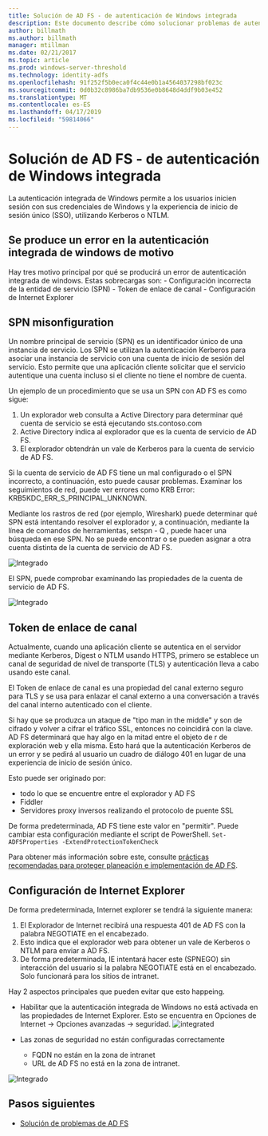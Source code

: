 ```yaml
---
title: Solución de AD FS - de autenticación de Windows integrada
description: Este documento describe cómo solucionar problemas de autenticación integrada de windows
author: billmath
ms.author: billmath
manager: mtillman
ms.date: 02/21/2017
ms.topic: article
ms.prod: windows-server-threshold
ms.technology: identity-adfs
ms.openlocfilehash: 91f252f5b0eca0f4c44e0b1a4564037298bf023c
ms.sourcegitcommit: 0d0b32c8986ba7db9536e0b8648d4ddf9b03e452
ms.translationtype: MT
ms.contentlocale: es-ES
ms.lasthandoff: 04/17/2019
ms.locfileid: "59814066"
---
```

# <a name="ad-fs-troubleshooting---integrated-windows-authentication"></a>Solución de AD FS - de autenticación de Windows integrada
La autenticación integrada de Windows permite a los usuarios inicien sesión con sus credenciales de Windows y la experiencia de inicio de sesión único (SSO), utilizando Kerberos o NTLM.

## <a name="reason-integrated-windows-authentication-fails"></a>Se produce un error en la autenticación integrada de windows de motivo
Hay tres motivo principal por qué se producirá un error de autenticación integrada de windows. Estas sobrecargas son:
    - Configuración incorrecta de la entidad de servicio (SPN)
    - Token de enlace de canal
    - Configuración de Internet Explorer

## <a name="spn-misonfiguration"></a>SPN misonfiguration
Un nombre principal de servicio (SPN) es un identificador único de una instancia de servicio. Los SPN se utilizan la autenticación Kerberos para asociar una instancia de servicio con una cuenta de inicio de sesión del servicio. Esto permite que una aplicación cliente solicitar que el servicio autentique una cuenta incluso si el cliente no tiene el nombre de cuenta.

Un ejemplo de un procedimiento que se usa un SPN con AD FS es como sigue:
1. Un explorador web consulta a Active Directory para determinar qué cuenta de servicio se está ejecutando sts.contoso.com
2. Active Directory indica al explorador que es la cuenta de servicio de AD FS.
3. El explorador obtendrán un vale de Kerberos para la cuenta de servicio de AD FS.

Si la cuenta de servicio de AD FS tiene un mal configurado o el SPN incorrecto, a continuación, esto puede causar problemas.  Examinar los seguimientos de red, puede ver errores como KRB Error: KRB5KDC_ERR_S_PRINCIPAL_UNKNOWN.

Mediante los rastros de red (por ejemplo, Wireshark) puede determinar qué SPN está intentando resolver el explorador y, a continuación, mediante la línea de comandos de herramientas, setspn - Q <spn>, puede hacer una búsqueda en ese SPN.  No se puede encontrar o se pueden asignar a otra cuenta distinta de la cuenta de servicio de AD FS.

![Integrado](media/ad-fs-tshoot-iwa/iwa3.png)

El SPN, puede comprobar examinando las propiedades de la cuenta de servicio de AD FS.

![Integrado](media/ad-fs-tshoot-iwa/iwa1.png)

## <a name="channel-binding-token"></a>Token de enlace de canal
Actualmente, cuando una aplicación cliente se autentica en el servidor mediante Kerberos, Digest o NTLM usando HTTPS, primero se establece un canal de seguridad de nivel de transporte (TLS) y autenticación lleva a cabo usando este canal. 

El Token de enlace de canal es una propiedad del canal externo seguro para TLS y se usa para enlazar el canal externo a una conversación a través del canal interno autenticado con el cliente.

Si hay que se produzca un ataque de "tipo man in the middle" y son de cifrado y volver a cifrar el tráfico SSL, entonces no coincidirá con la clave.  AD FS determinará que hay algo en la mitad entre el objeto de r de exploración web y ella misma.  Esto hará que la autenticación Kerberos de un error y se pedirá al usuario un cuadro de diálogo 401 en lugar de una experiencia de inicio de sesión único.

Esto puede ser originado por:
 - todo lo que se encuentre entre el explorador y AD FS
 - Fiddler
 - Servidores proxy inversos realizando el protocolo de puente SSL

De forma predeterminada, AD FS tiene este valor en "permitir".  Puede cambiar esta configuración mediante el script de PowerShell. `Set-ADFSProperties -ExtendProtectionTokenCheck`

Para obtener más información sobre este, consulte [prácticas recomendadas para proteger planeación e implementación de AD FS](../../ad-fs/design/best-practices-for-secure-planning-and-deployment-of-ad-fs.md).

## <a name="internet-explorer-configuration"></a>Configuración de Internet Explorer
De forma predeterminada, Internet explorer se tendrá la siguiente manera:

1. El Explorador de Internet recibirá una respuesta 401 de AD FS con la palabra NEGOTIATE en el encabezado.
2. Esto indica que el explorador web para obtener un vale de Kerberos o NTLM para enviar a AD FS.
3. De forma predeterminada, IE intentará hacer este (SPNEGO) sin interacción del usuario si la palabra NEGOTIATE está en el encabezado.  Solo funcionará para los sitios de intranet.

Hay 2 aspectos principales que pueden evitar que esto happeing.
   - Habilitar que la autenticación integrada de Windows no está activada en las propiedades de Internet Explorer.  Esto se encuentra en Opciones de Internet -> Opciones avanzadas -> seguridad.
![integrated](media/ad-fs-tshoot-iwa/iwa4.png)
   
   - Las zonas de seguridad no están configuradas correctamente
       - FQDN no están en la zona de intranet
       - URL de AD FS no está en la zona de intranet.

![Integrado](media/ad-fs-tshoot-iwa/iwa5.png)
## <a name="next-steps"></a>Pasos siguientes

- [Solución de problemas de AD FS](ad-fs-tshoot-overview.md)